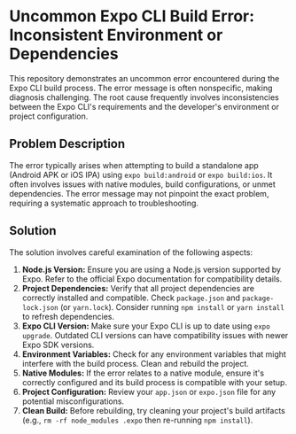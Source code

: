 # Uncommon Expo CLI Build Error: Inconsistent Environment or Dependencies

This repository demonstrates an uncommon error encountered during the Expo CLI build process. The error message is often nonspecific, making diagnosis challenging. The root cause frequently involves inconsistencies between the Expo CLI's requirements and the developer's environment or project configuration.

## Problem Description

The error typically arises when attempting to build a standalone app (Android APK or iOS IPA) using `expo build:android` or `expo build:ios`. It often involves issues with native modules, build configurations, or unmet dependencies.  The error message may not pinpoint the exact problem, requiring a systematic approach to troubleshooting.

## Solution

The solution involves careful examination of the following aspects:

1. **Node.js Version:** Ensure you are using a Node.js version supported by Expo. Refer to the official Expo documentation for compatibility details.
2. **Project Dependencies:** Verify that all project dependencies are correctly installed and compatible. Check `package.json` and `package-lock.json` (or `yarn.lock`).  Consider running `npm install` or `yarn install` to refresh dependencies.
3. **Expo CLI Version:** Make sure your Expo CLI is up to date using `expo upgrade`.   Outdated CLI versions can have compatibility issues with newer Expo SDK versions.
4. **Environment Variables:** Check for any environment variables that might interfere with the build process. Clean and rebuild the project. 
5. **Native Modules:** If the error relates to a native module, ensure it's correctly configured and its build process is compatible with your setup.
6. **Project Configuration:** Review your `app.json` or `expo.json` file for any potential misconfigurations.
7. **Clean Build:** Before rebuilding, try cleaning your project's build artifacts (e.g., `rm -rf node_modules .expo` then re-running `npm install`).